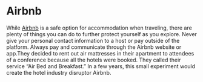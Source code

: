 # Airbnb
While [Airbnb](https://bookingappnow.com/) is a safe option for accommodation when traveling, there are plenty of things you can do to further protect yourself as you explore. Never give your personal contact information to a host or pay outside of the platform. Always pay and communicate through the Airbnb website or app.They decided to rent out air mattresses in their apartment to attendees of a conference because all the hotels were booked. They called their service “Air Bed and Breakfast.” In a few years, this small experiment would create the hotel industry disruptor Airbnb.
